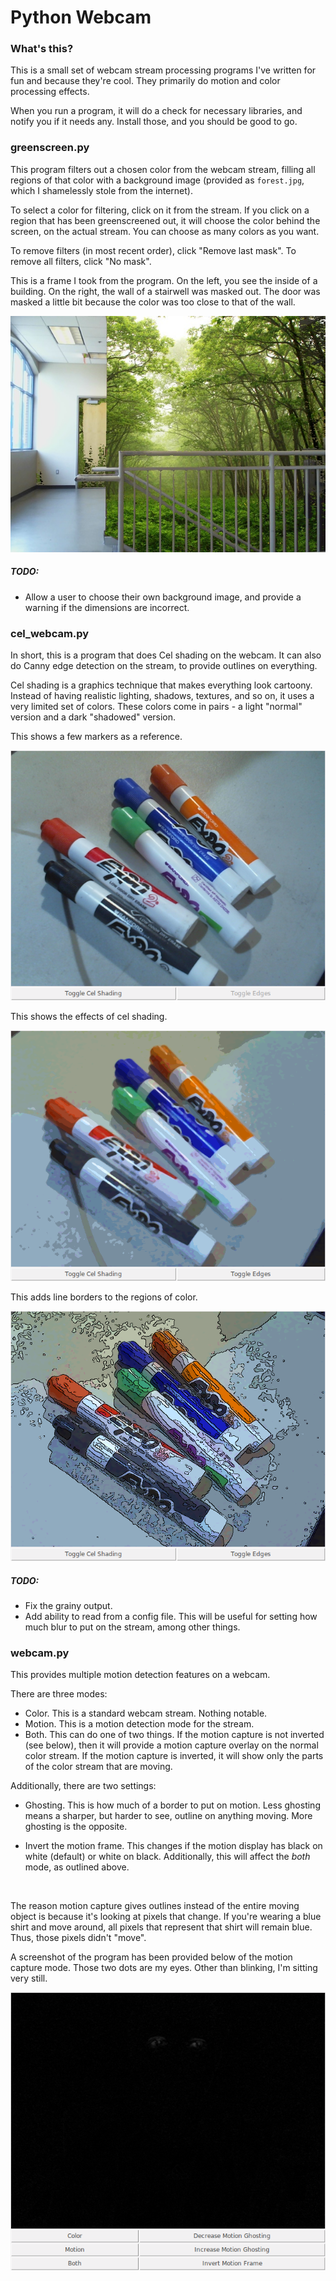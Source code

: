 # Python Webcam

### What's this?

This is a small set of webcam stream processing programs I've written for fun and because they're cool. They primarily do motion and color processing effects. 

When you run a program, it will do a check for necessary libraries, and notify you if it needs any. Install those, and you should be good to go.



### greenscreen.py

This program filters out a chosen color from the webcam stream, filling all regions of that color with a background image (provided as `forest.jpg`, which I shamelessly stole from the internet). 

To select a color for filtering, click on it from the stream. If you click on a region that has been greenscreened out, it will choose the color behind the screen, on the actual stream. You can choose as many colors as you want.

To remove filters (in most recent order), click "Remove last mask". To remove all filters, click "No mask".

This is a frame I took from the program. On the left, you see the inside of a building. On the right, the wall of a stairwell was masked out. The door was masked a little bit because the color was too close to that of the wall.

![A picture of the program in use.](screenshots/0.jpg)


##### TODO:

-   Allow a user to choose their own background image, and provide a warning if the dimensions are incorrect.



### cel_webcam.py

In short, this is a program that does Cel shading on the webcam. It can also do Canny edge detection on the stream, to provide outlines on everything. 

Cel shading is a graphics technique that makes everything look cartoony. Instead of having realistic lighting, shadows, textures, and so on, it uses a very limited set of colors. These colors come in pairs - a light "normal" version and a dark "shadowed" version. 

This shows a few markers as a reference.

![Without processing](screenshots/cel-off.png)

This shows the effects of cel shading.

![With Cel shading active](screenshots/cel-on.png)

This adds line borders to the regions of color.

![With Cel shading, and edges](screenshots/cel-edges-on.png)

##### TODO:

-   Fix the grainy output. 
-   Add ability to read from a config file. This will be useful for setting how much blur to put on the stream, among other things. 



### webcam.py

This provides multiple motion detection features on a webcam. 

There are three modes:

-   Color. This is a standard webcam stream. Nothing notable.
-   Motion. This is a motion detection mode for the stream.
-   Both. This can do one of two things. If the motion capture is not inverted (see below), then it will provide a motion capture overlay on the normal color stream. If the motion capture is inverted, it will show only the parts of the color stream that are moving.

Additionally, there are two settings:

-   Ghosting. This is how much of a border to put on motion. Less ghosting means a sharper, but harder to see, outline on anything moving. More ghosting is the opposite.

-   Invert the motion frame. This changes if the motion display has black on white (default) or white on black. Additionally, this will affect the _both_ mode, as outlined above.

    ​

The reason motion capture gives outlines instead of the entire moving object is because it's looking at pixels that change. If you're wearing a blue shirt and move around, all pixels that represent that shirt will remain blue. Thus, those pixels didn't "move". 

A screenshot of the program has been provided below of the motion capture mode. Those two dots are my eyes. Other than blinking, I'm sitting very still.



![webcam_screenshot](screenshots/webcam_screenshot.png)